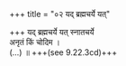 +++
title = "०२ यद् ब्रह्मचर्ये यत्"

+++
यद् ब्रह्मचर्ये यत् स्नातचर्ये  
अनृतं किं चोदिम ।  
(…) ॥ +++(see 9.22.3cd)+++
